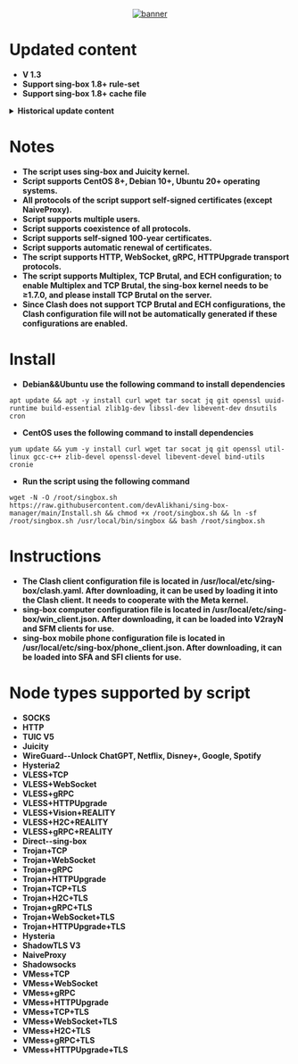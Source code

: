<div align="center">

[![banner](https://raw.githubusercontent.com/devAlikhani/sing-box-manager/main/img/01.png?raw=true "banner")](https://raw.githubusercontent.com/devAlikhani/sing-box-manager/main/img/01.png?raw=true "banner")

</div>

# **Updated content**
- **V 1.3**
- **Support sing-box 1.8+ rule-set**
- **Support sing-box 1.8+ cache file**

<details>
   <summary><b>Historical update content</b></summary>

- **V 1.2**
- **Client profile added Clash API support.**
- **Other optimizations and fixes.**

<br>

- **V 1.1**
- **Modify the DNS configuration section of the client configuration file.**

<br>

- **V 1.1-beta.3**
- **Add HTTPUpgrade transport layer.**

<br>

- **V 1.1-beta.2**
- **Fix the automatic update certificate issue.**
- **Fix Cron detection rules.**

<br>

- **V 1.1-beta.1** 
- **Add Multiplex (multiplexing), TCP Brutal (congestion control algorithm), ECH (TLS extension) configuration; to enable Multiplex and TCP Brutal, please use the sing-box kernel above 1.7.0, please Install TCP Brutal on your own.**
- **Add support for Juicity node link generation.**
- **Add support for HTTP protocol.**
- **Other optimizations and fixes.**

<br>

- **V 1.0** 
- **Add WireGuard unblock YouTube option.**
- **Add node management options to support deleting the configuration of any node, including server and client configuration files.**
- **Deleting node configuration only supports Version: 1.0 and later.**
- **Other optimizations and fixes.** 
</details>

# **Notes**
- **The script uses sing-box and Juicity kernel.**
- **Script supports CentOS 8+, Debian 10+, Ubuntu 20+ operating systems.**
- **All protocols of the script support self-signed certificates (except NaiveProxy).**
- **Script supports multiple users.**
- **Script supports coexistence of all protocols.**
- **Script supports self-signed 100-year certificates.**
- **Script supports automatic renewal of certificates.**
- **The script supports HTTP, WebSocket, gRPC, HTTPUpgrade transport protocols.**
- **The script supports Multiplex, TCP Brutal, and ECH configuration; to enable Multiplex and TCP Brutal, the sing-box kernel needs to be ≥1.7.0, and please install TCP Brutal on the server.**
- **Since Clash does not support TCP Brutal and ECH configurations, the Clash configuration file will not be automatically generated if these configurations are enabled.**

# **Install**
- **Debian&&Ubuntu use the following command to install dependencies**
```
apt update && apt -y install curl wget tar socat jq git openssl uuid-runtime build-essential zlib1g-dev libssl-dev libevent-dev dnsutils cron
```
- **CentOS uses the following command to install dependencies**
```
yum update && yum -y install curl wget tar socat jq git openssl util-linux gcc-c++ zlib-devel openssl-devel libevent-devel bind-utils cronie
```
- **Run the script using the following command**
```
wget -N -O /root/singbox.sh https://raw.githubusercontent.com/devAlikhani/sing-box-manager/main/Install.sh && chmod +x /root/singbox.sh && ln -sf /root/singbox.sh /usr/local/bin/singbox && bash /root/singbox.sh
```

# **Instructions**
- **The Clash client configuration file is located in /usr/local/etc/sing-box/clash.yaml. After downloading, it can be used by loading it into the Clash client. It needs to cooperate with the Meta kernel.**
- **sing-box computer configuration file is located in /usr/local/etc/sing-box/win_client.json. After downloading, it can be loaded into V2rayN and SFM clients for use.**
- **sing-box mobile phone configuration file is located in /usr/local/etc/sing-box/phone_client.json. After downloading, it can be loaded into SFA and SFI clients for use.**

# **Node types supported by script**
- **SOCKS**
- **HTTP**
- **TUIC V5**
- **Juicity**
- **WireGuard--Unlock ChatGPT, Netflix, Disney+, Google, Spotify**
- **Hysteria2**
- **VLESS+TCP**
- **VLESS+WebSocket**
- **VLESS+gRPC**
- **VLESS+HTTPUpgrade**
- **VLESS+Vision+REALITY**
- **VLESS+H2C+REALITY**
- **VLESS+gRPC+REALITY**
- **Direct--sing-box**
- **Trojan+TCP**
- **Trojan+WebSocket**
- **Trojan+gRPC**
- **Trojan+HTTPUpgrade**
- **Trojan+TCP+TLS**
- **Trojan+H2C+TLS**
- **Trojan+gRPC+TLS**
- **Trojan+WebSocket+TLS**
- **Trojan+HTTPUpgrade+TLS**
- **Hysteria**
- **ShadowTLS V3**
- **NaiveProxy**
- **Shadowsocks**
- **VMess+TCP**
- **VMess+WebSocket**
- **VMess+gRPC**
- **VMess+HTTPUpgrade**   
- **VMess+TCP+TLS**
- **VMess+WebSocket+TLS** 
- **VMess+H2C+TLS**
- **VMess+gRPC+TLS** 
- **VMess+HTTPUpgrade+TLS**
